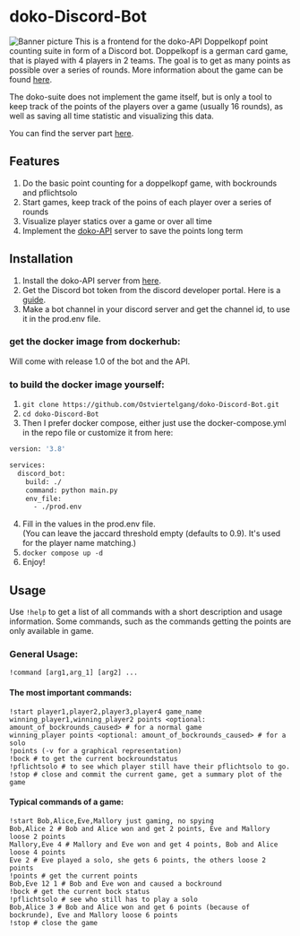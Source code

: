 # doko-Discord-Bot

![Banner picture](https://i.imgur.com/5WsppRT.png)
This is a frontend for the doko-API Doppelkopf point counting suite in form of a Discord bot.
Doppelkopf is a german card game, that is played with 4 players in 2 teams. The goal is to get as many points as possible over a series of rounds.
More information about the game can be found [here](https://en.wikipedia.org/wiki/Doppelkopf).

The doko-suite does not implement the game itself, but is only a tool to keep track of the points of the players over a game (usually 16 rounds), as well as saving all time statistic and visualizing this data.

You can find the server part [here](https://github.com/Ostviertelgang/doko-API).

## Features
1. Do the basic point counting for a doppelkopf game, with bockrounds and pflichtsolo
2. Start games, keep track of the poins of each player over a series of rounds
3. Visualize player statics over a game or over all time
4. Implement the [doko-API](https://github.com/Ostviertelgang/doko-API) server to save the points long term


## Installation
1. Install the doko-API server from [here](https://github.com/Ostviertelgang/doko-API).
2. Get the Discord bot token from the discord developer portal. Here is a [guide](https://discordpy.readthedocs.io/en/stable/discord.html).
3. Make a bot channel in your discord server and get the channel id, to use it in the prod.env file.

### get the docker image from dockerhub:
Will come with release 1.0 of the bot and the API.

### to build the docker image yourself:
1. ``git clone https://github.com/Ostviertelgang/doko-Discord-Bot.git``
2. ``cd doko-Discord-Bot``
3. Then I prefer docker compose, either just use the docker-compose.yml in the repo file or customize it from here:
```bash
version: '3.8'

services:
  discord_bot:
    build: ./
    command: python main.py
    env_file:
      - ./prod.env

```
4. Fill in the values in the prod.env file.  
  (You can leave the jaccard threshold empty (defaults to 0.9). It's used for the player name matching.)
5. ``docker compose up -d``  
5. Enjoy!

## Usage
Use ``!help`` to get a list of all commands with a short description and usage information.
Some commands, such as the commands getting the points are only available in game. 

### General Usage:  
``!command [arg1,arg_1] [arg2] ...``

#### The most important commands:
```
!start player1,player2,player3,player4 game_name
winning_player1,winning_player2 points <optional: amount_of_bockrounds_caused> # for a normal game
winning_player points <optional: amount_of_bockrounds_caused> # for a solo
!points (-v for a graphical representation)
!bock # to get the current bockroundstatus
!pflichtsolo # to see which player still have their pflichtsolo to go.
!stop # close and commit the current game, get a summary plot of the game
```
#### Typical commands of a game:
```
!start Bob,Alice,Eve,Mallory just gaming, no spying
Bob,Alice 2 # Bob and Alice won and get 2 points, Eve and Mallory loose 2 points
Mallory,Eve 4 # Mallory and Eve won and get 4 points, Bob and Alice loose 4 points
Eve 2 # Eve played a solo, she gets 6 points, the others loose 2 points
!points # get the current points
Bob,Eve 12 1 # Bob and Eve won and caused a bockround
!bock # get the current bock status
!pflichtsolo # see who still has to play a solo
Bob,Alice 3 # Bob and Alice won and get 6 points (because of bockrunde), Eve and Mallory loose 6 points
!stop # close the game
```